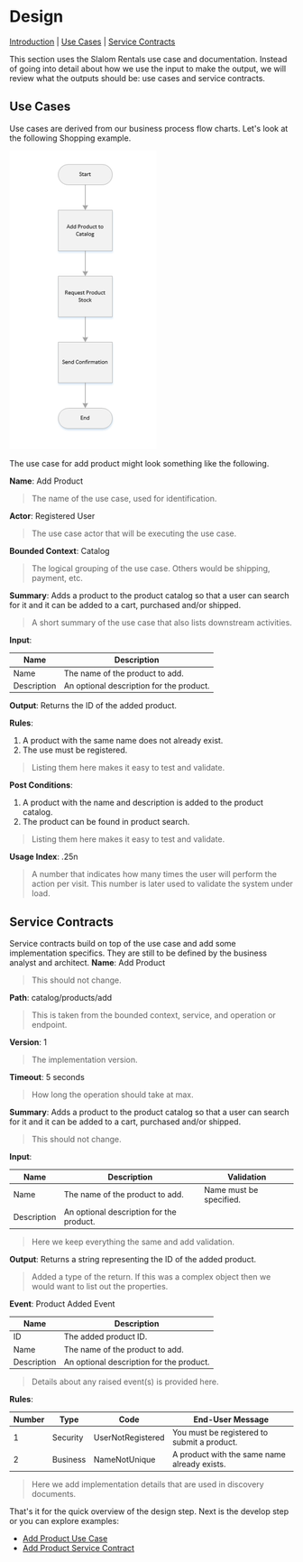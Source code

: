 # Design

[Introduction](#design) | [Use Cases](#use-cases) | [Service Contracts](#service-contracts)

This section uses the Slalom Rentals use case and documentation.  Instead of going into detail
about how we use the input to make the output, we will review what the outputs should be: use cases
and service contracts.

## Use Cases
Use cases are derived from our business process flow charts.  Let's look at the following
Shopping example.

![Submit Process](images/submit-product.PNG "Submit Process")

The use case for add product might look something like the following.

**Name**:  Add Product
> The name of the use case, used for identification.

**Actor**: Registered User
> The use case actor that will be executing the use case.

**Bounded Context**: Catalog
> The logical grouping of the use case.  Others would be shipping, payment, etc.

**Summary**: Adds a product to the product catalog so that a user can search for it and it can be added to a cart, purchased and/or shipped.
> A short summary of the use case that also lists downstream activities.

**Input**:

| Name        | Description                              | 
| ----------- | ---------------------------------------- | 
| Name        | The name of the product to add.          | 
| Description | An optional description for the product. |

**Output**: Returns the ID of the added product.

**Rules**: 
1. A product with the same name does not already exist.
2. The use must be registered.
> Listing them here makes it easy to test and validate.

**Post Conditions**:
1. A product with the name and description is added to the product catalog.
2. The product can be found in product search.
> Listing them here makes it easy to test and validate.

**Usage Index**:
.25n
> A number that indicates how many times the user will perform the action per visit.  This
> number is later used to validate the system under load.

## Service Contracts
Service contracts build on top of the use case and add some implementation specifics.  They
are still to be defined by the business analyst and architect.
**Name**:  Add Product
> This should not change.

**Path**: catalog/products/add
> This is taken from the bounded context, service, and operation or endpoint.

**Version**: 1
> The implementation version.

**Timeout**: 5 seconds
> How long the operation should take at max.

**Summary**: Adds a product to the product catalog so that a user can search for it and it can be added to a cart, purchased and/or shipped.
> This should not change.

**Input**:

| Name        | Description                              | Validation              |
| ----------- | ---------------------------------------- | ----------------------- |
| Name        | The name of the product to add.          | Name must be specified. |
| Description | An optional description for the product. |                         |
> Here we keep everything the same and add validation.

**Output**: Returns a string representing the ID of the added product.
> Added a type of the return.  If this was a complex object then we would want
> to list out the properties.  

**Event**: Product Added Event

| Name        | Description                              | 
| ----------- | ---------------------------------------- | 
| ID          | The added product ID.                    |
| Name        | The name of the product to add.          | 
| Description | An optional description for the product. |
> Details about any raised event(s) is provided here.

**Rules**: 

| Number | Type     | Code                  | End-User Message                             | 
| ------ | -------- | --------------------- | -------------------------------------------- |
| 1      | Security | UserNotRegistered     | You must be registered to submit a product.  |
| 2      | Business | NameNotUnique         | A product with the same name already exists. |
> Here we add implementation details that are used in discovery documents.

That's it for the quick overview of the design step.  Next is the develop step
or you can explore examples:
* [Add Product Use Case](add-product-use-case.md)
* [Add Product Service Contract](add-product-service-contract.md)